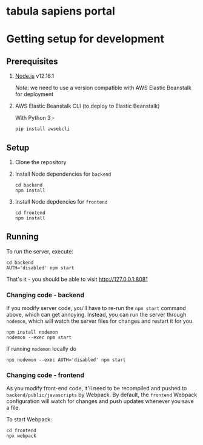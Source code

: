 # tabula sapiens portal

# Getting setup for development

## Prerequisites

1. [Node.js](https://nodejs.org/en/) v12.16.1

   _Note_: we need to use a version compatible with AWS Elastic Beanstalk for deployment

2. AWS Elastic Beanstalk CLI (to deploy to Elastic Beanstalk)

   With Python 3 -

   ```shell
   pip install awsebcli
   ```

## Setup

1. Clone the repository
2. Install Node dependencies for `backend`

   ```shell
   cd backend
   npm install
   ```

3. Install Node depdencies for `frontend`

   ```shell
   cd frontend
   npm install
   ```

## Running

To run the server, execute:

```shell
cd backend
AUTH='disabled' npm start
```

That's it - you should be able to visit http://127.0.0.1:8081

### Changing code - backend

If you modify server code, you'll have to re-run the `npm start` command above, which can get annoying. Instead, you can run the server through `nodemon`, which will watch the server files for changes and restart it for you.

```shell
npm install nodemon
nodemon --exec npm start
```

If running `nodemon` locally do

```shell
npx nodemon --exec AUTH='disabled' npm start
```

### Changing code - frontend

As you modify front-end code, it'll need to be recompiled and pushed to `backend/public/javascripts` by Webpack. By default, the `frontend` Webpack configuration will watch for changes and push updates whenever you save a file.

To start Webpack:

```shell
cd frontend
npx webpack
```
